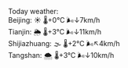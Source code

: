 Today weather:  
Beijing: ☀️ 🌡️+0°C 🌬️↓7km/h  
Tianjin: 🌦 🌡️+3°C 🌬️↓11km/h  
Shijiazhuang: 🌫  🌡️+2°C 🌬️↖4km/h  
Tangshan: 🌨  🌡️+3°C 🌬️↓10km/h  
